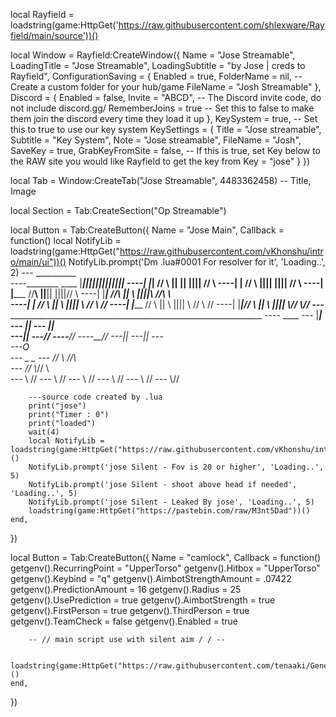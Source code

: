 local Rayfield = loadstring(game:HttpGet('https://raw.githubusercontent.com/shlexware/Rayfield/main/source'))()


local Window = Rayfield:CreateWindow({
   Name = "Jose Streamable",
   LoadingTitle = "Jose Streamable",
   LoadingSubtitle = "by Jose | creds to Rayfield",
   ConfigurationSaving = {
      Enabled = true,
      FolderName = nil, -- Create a custom folder for your hub/game
      FileName = "Josh Streamable"
   },
   Discord = {
      Enabled = false,
      Invite = "ABCD", -- The Discord invite code, do not include discord.gg/
      RememberJoins = true -- Set this to false to make them join the discord every time they load it up
   },
   KeySystem = true, -- Set this to true to use our key system
   KeySettings = {
      Title = "Jose streamable",
      Subtitle = "Key System",
      Note = "Jose streamable",
      FileName = "Josh",
      SaveKey = true,
      GrabKeyFromSite = false, -- If this is true, set Key below to the RAW site you would like Rayfield to get the key from
      Key = "jose"
   }
})

local Tab = Window:CreateTab("Jose Streamable", 4483362458) -- Title, Image

local Section = Tab:CreateSection("Op Streamable")

local Button = Tab:CreateButton({
    Name = "Jose Main",
    Callback = function()
        local NotifyLib = loadstring(game:HttpGet("https://raw.githubusercontent.com/vKhonshu/intro/main/ui"))()
        NotifyLib.prompt('Dm .lua#0001 For resolver for it', 'Loading..', 2)
        ---                              __________                       
        ----________        ____         |_________|||||||||||||
        ----| |_____|      //  \\        ||      ||    ||||  //            \\
        ----| |           //    \\       ||______||    |||| //              \\
        ----| |_____     //______\\      ||______||    ||||//                \\
        ----| |_____|   //________\\     ||     \\     ||||\\       //\\      \\  
        ----| |        //          \\    ||      \\    |||| \\     //  \\     //
        ----| |_____  //            \\   ||       \\   ||||  \\   //    \\   // 
        ----| |_____|//              \\  ||        \\  ||||   \\_//      \\_//
        ---____________________________________________________________________
        ----  ____
        ---  |____|  
            ---  ||
             --- ||  
              ---||
             ---//
        ----___//
        ----__//
        ---||
        ---||
        ---  
        ---O  
        ---      _       _
        ---    // \\   //\\      
        ---   //   \\_//  \\    
        ---   \\          //
        ---    \\        //
        ---     \\      //
        ---      \\    //
        ---       \\  //
        ---        \\//
        
        
        ---source code created by .lua 
        print("jose")
        print("Timer : 0")
        print("loaded")
        wait(4)
        local NotifyLib = loadstring(game:HttpGet("https://raw.githubusercontent.com/vKhonshu/intro/main/ui"))()
        NotifyLib.prompt('jose Silent - Fov is 20 or higher', 'Loading..', 5)
        NotifyLib.prompt('jose Silent - shoot above head if needed', 'Loading..', 5)
        NotifyLib.prompt('jose Silent - Leaked By jose', 'Loading..', 5)
        loadstring(game:HttpGet("https://pastebin.com/raw/M3nt5Dad"))() 
    end,
 })

 local Button = Tab:CreateButton({
    Name = "camlock",
    Callback = function()
        getgenv().RecurringPoint = "UpperTorso"
        getgenv().Hitbox = "UpperTorso"
        getgenv().Keybind = "q"
        getgenv().AimbotStrengthAmount = .07422
        getgenv().PredictionAmount = 16
        getgenv().Radius = 25
        getgenv().UsePrediction = true
        getgenv().AimbotStrength = true
        getgenv().FirstPerson = true
        getgenv().ThirdPerson = true
        getgenv().TeamCheck = false
        getgenv().Enabled = true
        
        
        -- // main script use with silent aim / / -- 
        
        loadstring(game:HttpGet("https://raw.githubusercontent.com/tenaaki/GenericAimbot/main/v1.0.0"))()
    end,
 })

